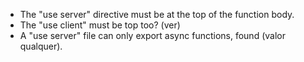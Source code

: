 - The "use server" directive must be at the top of the function body.
- The "use client" must be top too? (ver)
- A "use server" file can only export async functions, found (valor qualquer).
